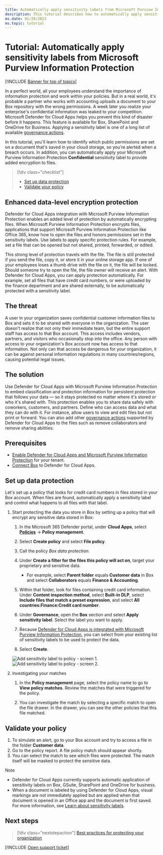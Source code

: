 ```yaml
---
title: Automatically apply sensitivity labels from Microsoft Purview Information Protection
description: This tutorial describes how to automatically apply sensitivity labels from Microsoft Purview Information Protection in Microsoft Defender for Cloud Apps.
ms.date: 01/29/2023
ms.topic: tutorial
---
```

# Tutorial: Automatically apply sensitivity labels from Microsoft Purview Information Protection

[!INCLUDE [Banner for top of topics](includes/banner.md)]

In a perfect world, all your employees understand the importance of information protection and work within your policies. But in a real world, it's probable a partner who works with accounting uploads a document to your Box repository with the wrong permissions. A week later you realize your enterprise's confidential information was leaked to your competition. Microsoft Defender for Cloud Apps helps you prevent this kind of disaster before it happens. This feature is available for Box, SharePoint and OneDrive for Business. Applying a sensitivity label is one of a long list of available [governance actions](governance-actions.md).

In this tutorial, you'll learn how to identify which public permissions are set on a document that's saved in your cloud storage, so you're alerted when a breach occurs. In addition, you can automatically apply your Microsoft Purview Information Protection **Confidential** sensitivity label to provide added encryption to files.

> [!div class="checklist"]
>
> - [Set up data protection](#set-up-data-protection)
> - [Validate your policy](#validate-your-policy)

## Enhanced data-level encryption protection

Defender for Cloud Apps integration with Microsoft Purview Information Protection enables an added level of protection by automatically encrypting files. When Microsoft Purview Information Protection encrypts files, applications that support Microsoft Purview Information Protection like Office 365, know how to open the files and honors permissions set in the sensitivity labels. Use labels to apply specific protection rules. For example, set a file that can be opened but not shared, printed, forwarded, or edited.

This strong level of protection travels with the file. The file is still protected if you send the file, copy it, or store it in your online storage app. If one of your employees loses a thumb drive with the file on it, the file will be locked. Should someone try to open the file, the file owner will receive an alert. With Defender for Cloud Apps, you can apply protection automatically. For example, set all files that have credit card numbers, or were uploaded by the finance department and are shared externally, to be automatically protected with a sensitivity label.

## The threat

A user in your organization saves confidential customer information files to Box and sets it to be shared with everyone in the organization. The user doesn't realize that not only their immediate team, but the entire support staff has access to that Box account. This access includes vendors, partners, and visitors who occasionally stop into the office. Any person with access to your organization's Box account now has access to that information. Not only can that access be dangerous for your organization, it can be against personal information regulations in many countries/regions, causing potential legal issues.

## The solution

Use Defender for Cloud Apps with Microsoft Purview Information Protection to embed classification and protection information for persistent protection that follows your data — so it stays protected no matter where it's stored or who it's shared with. This protection enables you to share data safely with coworkers, customers, and partners. Define who can access data and what they can do with it. For instance, allow users to view and edit files but not print or forward. You can also add other [governance actions](governance-actions.md) supported by Defender for Cloud Apps to the files such as remove collaborators and remove sharing abilities.

## Prerequisites

- [Enable Defender for Cloud Apps and Microsoft Purview Information Protection](azip-integration.md) for your tenant.
- [Connect Box](./connect-box.md) to Defender for Cloud Apps.

## Set up data protection

Let's set up a policy that looks for credit card numbers in files stored in your Box account. When files are found, automatically apply a sensitivity label and control what happens to all files with that label.

1. Start protecting the data you store in Box by setting up a policy that will encrypt any sensitive data stored in Box:

    1. In the Microsoft 365 Defender portal, under **Cloud Apps**, select [**Policies**](control-cloud-apps-with-policies.md) -> **Policy management**.

    1. Select **Create policy** and select **File policy**.

    1. Call the policy *Box data protection*.

    1. Under **Create a filter for the files this policy will act on**, target your proprietary and sensitive data.
        - For example, select **Parent folder** equals **Customer data** in Box and select **Collaborators** equals **Finance & Accounting**.

    1. Within that folder, look for files containing credit card information. Under **Content inspection method**, select **Built-in DLP**, select **Include files that match a preset expression**, and select **All countries:Finance:Credit card number**.

    1. Under **Governance**, open the **Box** section and select **Apply sensitivity label**. Select the label you want to apply.

    1. Because [Defender for Cloud Apps is integrated with Microsoft Purview Information Protection](azip-integration.md), you can select from your existing list of sensitivity labels to be used to protect the data.

    1. Select **Create**.

   ![Add sensitivity label to policy - screen 1.](media/aip-auto-policy.png)
   ![Add sensitivity label to policy - screen 2.](media/aip-auto-policy2.png)

1. Investigating your matches

    1. In the **Policy management** page, select the policy name to go to **View policy matches**. Review the matches that were triggered for the policy.

    1. You can investigate the match by selecting a specific match to open the file drawer. In the drawer, you can see the other policies that this file matched.

## Validate your policy

1. To simulate an alert, go to your Box account and try to access a file in the folder **Customer data**.
1. Go to the policy report. A file policy match should appear shortly.
1. You can select the match to see which files were protected. The match itself will be masked to protect the sensitive data.

>[!NOTE]
>
> - Defender for Cloud Apps currently supports automatic application of sensitivity labels on Box, GSuite, SharePoint and OneDrive for business.
> - When a document is labeled by using Defender for Cloud Apps, visual markings are not immediately applied but are applied when that document is opened in an Office app and the document is first saved. For more information, see [Learn about sensitivity labels](/microsoft-365/compliance/sensitivity-labels).

## Next steps

> [!div class="nextstepaction"]
> [Best practices for protecting your organization](best-practices.md)

[!INCLUDE [Open support ticket](includes/support.md)]
